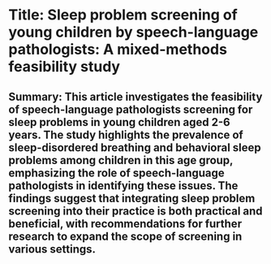 # Title: Sleep problem screening of young children by speech-language pathologists: A mixed-methods feasibility study

## Summary: This article investigates the feasibility of speech-language pathologists screening for sleep problems in young children aged 2-6 years. The study highlights the prevalence of sleep-disordered breathing and behavioral sleep problems among children in this age group, emphasizing the role of speech-language pathologists in identifying these issues. The findings suggest that integrating sleep problem screening into their practice is both practical and beneficial, with recommendations for further research to expand the scope of screening in various settings.